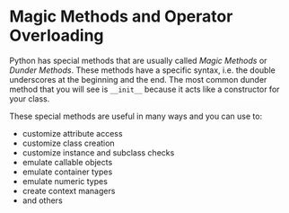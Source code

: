 # Magic Methods and Operator Overloading

Python has special methods that are usually called *Magic Methods* or *Dunder Methods*.
These methods have a specific syntax, i.e. the double underscores at the beginning and the end.
The most common dunder method that you will see is `__init__` because it acts like a constructor for your class.

These special methods are useful in many ways and you can use to:

- customize attribute access
- customize class creation
- customize instance and subclass checks
- emulate callable objects
- emulate container types
- emulate numeric types
- create context managers
- and others
